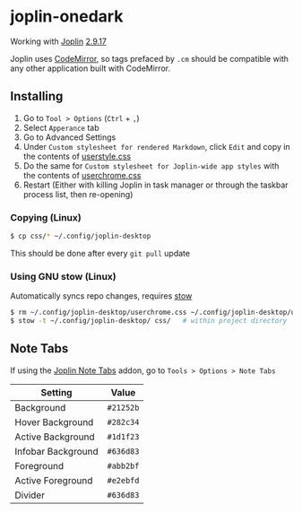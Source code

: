 # joplin-onedark

Working with [Joplin](https://github.com/laurent22/joplin/) [2.9.17](https://github.com/laurent22/joplin/releases/tag/v2.9.17)

Joplin uses [CodeMirror](https://codemirror.net/), so tags prefaced by `.cm` should be compatible with any other application built with CodeMirror.

## Installing

1. Go to `Tool > Options` (`Ctrl` + `,`)
2. Select `Apperance` tab
3. Go to Advanced Settings
4. Under `Custom stylesheet for rendered Markdown`, click `Edit` and copy in the contents of [userstyle.css](css/userstyle.css)
5. Do the same for `Custom stylesheet for Joplin-wide app styles` with the contents of [userchrome.css](css/userchrome.css)
6. Restart (Either with killing Joplin in task manager or through the taskbar process list, then re-opening)

### Copying (Linux)

```sh
$ cp css/* ~/.config/joplin-desktop
```

This should be done after every `git pull` update

### Using GNU stow (Linux)

Automatically syncs repo changes, requires [stow](https://www.gnu.org/software/stow/)

```sh
$ rm ~/.config/joplin-desktop/userchrome.css ~/.config/joplin-desktop/userstyle.css  # delete existing theme files
$ stow -t ~/.config/joplin-desktop/ css/   # within project directory
```


## Note Tabs

If using the [Joplin Note Tabs](https://github.com/benji300/joplin-note-tabs) addon, go to `Tools > Options > Note Tabs`

| Setting            | Value     |
| ------------------ | --------- |
| Background         | `#21252b` |
| Hover Background   | `#282c34` |
| Active Background  | `#1d1f23` |
| Infobar Background | `#636d83` |
| Foreground         | `#abb2bf` |
| Active Foreground  | `#e2ebfd` |
| Divider            | `#636d83` |


